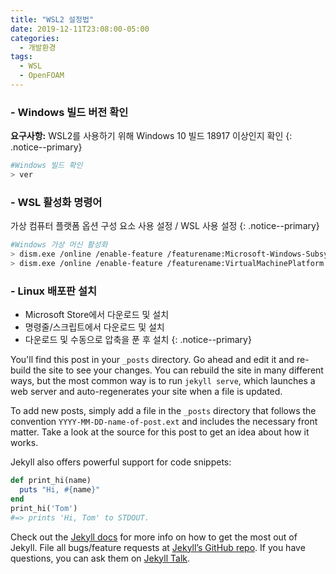 ```yaml
---
title: "WSL2 설정법"
date: 2019-12-11T23:08:00-05:00
categories:
  - 개발환경
tags:
  - WSL
  - OpenFOAM
---
```

### - Windows 빌드 버전 확인
  **요구사항:** WSL2를 사용하기 위해 Windows 10 빌드 18917 이상인지 확인
  {: .notice--primary}

  ```bash
  #Windows 빌드 확인
  > ver
  ```

### - WSL 활성화 명령어
  가상 컴퓨터 플랫폼 옵션 구성 요소 사용 설정 / WSL 사용 설정
  {: .notice--primary}
  ```bash
  #Windows 가상 머신 활성화
  > dism.exe /online /enable-feature /featurename:Microsoft-Windows-Subsystem-Linux /all /norestart
  > dism.exe /online /enable-feature /featurename:VirtualMachinePlatform /all /norestart
  ```

### - Linux 배포판 설치
  * Microsoft Store에서 다운로드 및 설치
  * 명령줄/스크립트에서 다운로드 및 설치
  * 다운로드 및 수동으로 압축을 푼 후 설치
  {: .notice--primary}


You'll find this post in your `_posts` directory. Go ahead and edit it and re-build the site to see your changes. You can rebuild the site in many different ways, but the most common way is to run `jekyll serve`, which launches a web server and auto-regenerates your site when a file is updated.

To add new posts, simply add a file in the `_posts` directory that follows the convention `YYYY-MM-DD-name-of-post.ext` and includes the necessary front matter. Take a look at the source for this post to get an idea about how it works.

Jekyll also offers powerful support for code snippets:

```ruby
def print_hi(name)
  puts "Hi, #{name}"
end
print_hi('Tom')
#=> prints 'Hi, Tom' to STDOUT.
```

Check out the [Jekyll docs][jekyll-docs] for more info on how to get the most out of Jekyll. File all bugs/feature requests at [Jekyll’s GitHub repo][jekyll-gh]. If you have questions, you can ask them on [Jekyll Talk][jekyll-talk].

[jekyll-docs]: https://jekyllrb.com/docs/home
[jekyll-gh]:   https://github.com/jekyll/jekyll
[jekyll-talk]: https://talk.jekyllrb.com/
